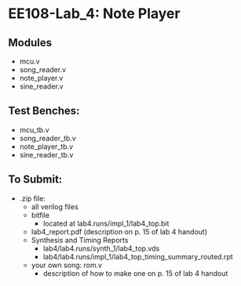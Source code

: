 # EE108-Lab_4: Note Player

## Modules 
- mcu.v
- song_reader.v
- note_player.v
- sine_reader.v

## Test Benches:
- mcu_tb.v
- song_reader_tb.v
- note_player_tb.v
- sine_reader_tb.v

## To Submit:
- .zip file:
    - all verilog files
    - bitfile
        - located at lab4.runs/impl_1/lab4_top.bit
    - lab4_report.pdf (description on p. 15 of lab 4 handout)
    - Synthesis and Timing Reports
        - lab4/lab4.runs/synth_1/lab4_top.vds
        - lab4/lab4.runs/impl_1/lab4_top_timing_summary_routed.rpt
    - your own song: rom.v 
        - description of how to make one on p. 15 of lab 4 handout
